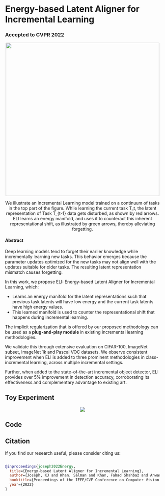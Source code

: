 # Energy-based Latent Aligner for Incremental Learning

### Accepted to CVPR 2022

<p align="center" width="100%">
<img src="https://user-images.githubusercontent.com/4231550/159659561-17bea6a6-5228-42e6-a811-eb18d37c48e9.png" width="500"/>
</p>
<p align="center" width="80%">
We illustrate an Incremental Learning model trained on a continuum of tasks in the top part of the figure. While learning the current task T_t, the latent representation of Task T_{t-1} data gets disturbed, as shown by red arrows. ELI learns an energy manifold, and uses it to counteract this inherent representational shift, as illustrated by green arrows, thereby alleviating forgetting.</p>

#### Abstract
Deep learning models tend to forget their earlier knowledge while incrementally learning new tasks. This behavior emerges because the parameter updates optimized for the new tasks may not align well with the updates suitable for older tasks. The resulting latent representation mismatch causes forgetting. 

In this work, we propose ELI: Energy-based Latent Aligner for Incremental Learning, which:
- Learns an energy manifold for the latent representations such that previous task latents will have low energy and the current task latents have high energy values. 
- This learned manifold is used to counter the representational shift that happens during incremental learning.

The implicit regularization that is offered by our proposed methodology can be used as a **plug-and-play module** in existing incremental learning methodologies. 

We validate this through extensive evaluation on CIFAR-100, ImageNet subset, ImageNet 1k and Pascal VOC datasets. We observe consistent improvement when ELI is added to three prominent methodologies in class-incremental learning, across multiple incremental settings. 

Further, when added to the state-of-the-art incremental object detector, ELI provides over 5% improvement in detection accuracy, corroborating its effectiveness and complementary advantage to existing art.


[//]: # (## Methodology)

[//]: # ()
[//]: # (<p align="center" width="100%">)

[//]: # (<img src="https://user-images.githubusercontent.com/4231550/159659616-23f6d790-35b3-4be3-b183-c5afda18e9d9.png" width="600"/>)

[//]: # (</p>)


## Toy Experiment

<p align="center" width="100%">
<img src="https://user-images.githubusercontent.com/4231550/159659669-be756c6b-1948-4cd1-9ab7-acec9c69030b.png"/>
</p>

## Code


## Citation
If you find our research useful, please consider citing us:

```BibTeX

@inproceedings{joseph2022Energy,
  title={Energy-based Latent Aligner for Incremental Learning},
  author={Joseph, KJ and Khan, Salman and Khan, Fahad Shahbaz and Anwar, Rao Muhammad and Balasubramanian, Vineeth},
  booktitle={Proceedings of the IEEE/CVF Conference on Computer Vision and Pattern Recognition},
  year={2022}
}
```
